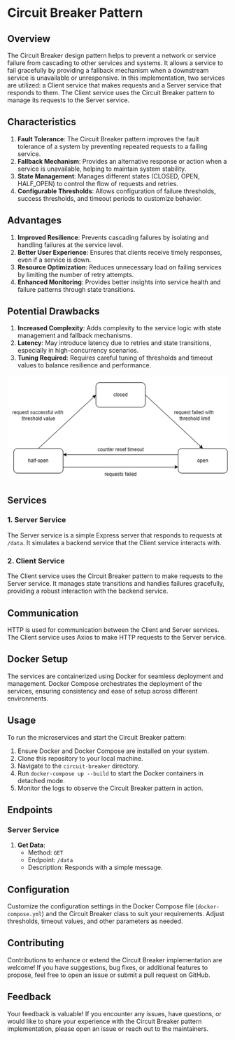 # Circuit Breaker Pattern

## Overview

The Circuit Breaker design pattern helps to prevent a network or service failure from cascading to other services and systems. It allows a service to fail gracefully by providing a fallback mechanism when a downstream service is unavailable or unresponsive. In this implementation, two services are utilized: a Client service that makes requests and a Server service that responds to them. The Client service uses the Circuit Breaker pattern to manage its requests to the Server service.

## Characteristics

1. **Fault Tolerance**: The Circuit Breaker pattern improves the fault tolerance of a system by preventing repeated requests to a failing service.
2. **Fallback Mechanism**: Provides an alternative response or action when a service is unavailable, helping to maintain system stability.
3. **State Management**: Manages different states (CLOSED, OPEN, HALF_OPEN) to control the flow of requests and retries.
4. **Configurable Thresholds**: Allows configuration of failure thresholds, success thresholds, and timeout periods to customize behavior.

## Advantages

1. **Improved Resilience**: Prevents cascading failures by isolating and handling failures at the service level.
2. **Better User Experience**: Ensures that clients receive timely responses, even if a service is down.
3. **Resource Optimization**: Reduces unnecessary load on failing services by limiting the number of retry attempts.
4. **Enhanced Monitoring**: Provides better insights into service health and failure patterns through state transitions.

## Potential Drawbacks

1. **Increased Complexity**: Adds complexity to the service logic with state management and fallback mechanisms.
2. **Latency**: May introduce latency due to retries and state transitions, especially in high-concurrency scenarios.
3. **Tuning Required**: Requires careful tuning of thresholds and timeout values to balance resilience and performance.

![Circuit Breaker Diagram](./Circuit%20Breaker.png 'Circuit Breaker')

## Services

### 1. Server Service

The Server service is a simple Express server that responds to requests at `/data`. It simulates a backend service that the Client service interacts with.

### 2. Client Service

The Client service uses the Circuit Breaker pattern to make requests to the Server service. It manages state transitions and handles failures gracefully, providing a robust interaction with the backend service.

## Communication

HTTP is used for communication between the Client and Server services. The Client service uses Axios to make HTTP requests to the Server service.

## Docker Setup

The services are containerized using Docker for seamless deployment and management. Docker Compose orchestrates the deployment of the services, ensuring consistency and ease of setup across different environments.

## Usage

To run the microservices and start the Circuit Breaker pattern:

1. Ensure Docker and Docker Compose are installed on your system.
2. Clone this repository to your local machine.
3. Navigate to the `circuit-breaker` directory.
4. Run `docker-compose up --build` to start the Docker containers in detached mode.
5. Monitor the logs to observe the Circuit Breaker pattern in action.

## Endpoints

### Server Service

1. **Get Data**:
   - Method: `GET`
   - Endpoint: `/data`
   - Description: Responds with a simple message.

## Configuration

Customize the configuration settings in the Docker Compose file (`docker-compose.yml`) and the Circuit Breaker class to suit your requirements. Adjust thresholds, timeout values, and other parameters as needed.

## Contributing

Contributions to enhance or extend the Circuit Breaker implementation are welcome! If you have suggestions, bug fixes, or additional features to propose, feel free to open an issue or submit a pull request on GitHub.

## Feedback

Your feedback is valuable! If you encounter any issues, have questions, or would like to share your experience with the Circuit Breaker pattern implementation, please open an issue or reach out to the maintainers.
